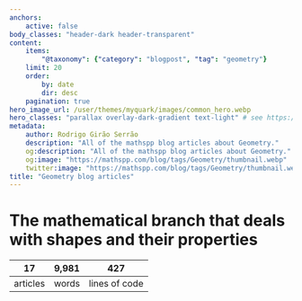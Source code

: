 ```yaml
---
anchors:
    active: false
body_classes: "header-dark header-transparent"
content:
    items:
        "@taxonomy": {"category": "blogpost", "tag": "geometry"}
    limit: 20
    order:
        by: date
        dir: desc
    pagination: true
hero_image_url: /user/themes/myquark/images/common_hero.webp
hero_classes: "parallax overlay-dark-gradient text-light" # see https://demo.getgrav.org/blog-skeleton/blog/hero-classes
metadata:
    author: Rodrigo Girão Serrão
    description: "All of the mathspp blog articles about Geometry."
    og:description: "All of the mathspp blog articles about Geometry."
    og:image: "https://mathspp.com/blog/tags/Geometry/thumbnail.webp"
    twitter:image: "https://mathspp.com/blog/tags/Geometry/thumbnail.webp"
title: "Geometry blog articles"
---
```



# The mathematical branch that deals with shapes and their properties


<table class="stats-table">
    <thead>
        <tr>
            <th style="text-align: center;">17</th>
            <th style="text-align: center;">9,981</th>
            <th style="text-align: center;">427</th>
        </tr>
    </thead>
    <tbody>
        <tr>
            <td style="text-align: center;">articles</td>
            <td style="text-align: center;">words</td>
            <td style="text-align: center;">lines of code</td>
        </tr>
    </tbody>
</table>